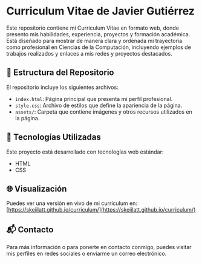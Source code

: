 # Curriculum Vitae de Javier Gutiérrez

Este repositorio contiene mi Curriculum Vitae en formato web, donde presento mis habilidades, experiencia, proyectos y formación académica.  
Está diseñado para mostrar de manera clara y ordenada mi trayectoria como profesional en Ciencias de la Computación, incluyendo ejemplos de trabajos realizados y enlaces a mis redes y proyectos destacados.

## 📁 Estructura del Repositorio

El repositorio incluye los siguientes archivos:

- `index.html`: Página principal que presenta mi perfil profesional.
- `style.css`: Archivo de estilos que define la apariencia de la página.
- `assets/`: Carpeta que contiene imágenes y otros recursos utilizados en la página.

## 🚀 Tecnologías Utilizadas

Este proyecto está desarrollado con tecnologías web estándar:

- HTML
- CSS

## 🌐 Visualización

Puedes ver una versión en vivo de mi currículum en:  
[https://skeiilatt.github.io/curriculum/](https://skeiilatt.github.io/curriculum/)

## 📬 Contacto

Para más información o para ponerte en contacto conmigo, puedes visitar mis perfiles en redes sociales o enviarme un correo electrónico.
